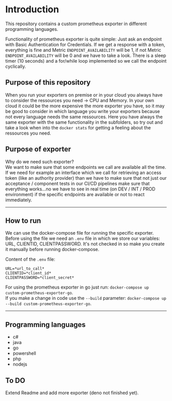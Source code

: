 # Introduction

This repository contains a custom prometheus exporter in different programming languages.

Functionality of prometheus exporter is quite simple: Just ask an endpoint with Basic Authentication for Credentials. If we get a response with a token, everything is fine and Metric `ENDPOINT_AVAILABILITY` will be 1, if not Metric `ENDPOINT_AVAILABILITY` will be 0 and we have to take a look. There is a sleep timer (10 seconds) and a for/while loop implemented so we call the endpoint cyclically.  

## Purpose of this repository 

When you run your exporters on premise or in your cloud you always have to consider the ressources you need -> CPU and Memory. In your own cloud it could be the more expensive the more exporter you have, so it may be good to consider in which language you write your exporters because not every language needs the same ressources. Here you have always the same exporter with the same functionality in the subfolders, so try out and take a look when into the `docker stats` for getting a feeling about the ressources you need.   


## Purpose of exporter 

Why do we need such exporter?   
We want to make sure that some endpoints we call are available all the time. If we need for example an interface which we call for retrieving an access token (like an authority provider) than we have to make sure that not just our acceptance / component tests in our CI/CD pipelines make sure that everything works...no we have to see in real time (on DEV / INT / PROD environment) if the specific endpoints are available or not to react immediately. 


---

## How to run

We can use the docker-compose file for running the specific exporter. Before using the file we need an `.env` file in which we store our variables: URL, CLIENTID, CLIENTPASSWORD. It's not checked in so make you create it manually before running docker-compose.

Content of the `.env` file: 

```
URL=*url_to_call*
CLIENTID=*client_id*
CLIENTPASSWORD=*client_secret*
```

For using the prometheus exporter in go just run: `docker-compose up custom-prometheus-exporter-go`.  
If you make a change in code use the `--build` parameter: `docker-compose up --build custom-prometheus-exporter-go`.

---

## Programming languages

- c#
- java
- go
- powershell 
- php
- nodejs

## To DO
Extend Readme and add more exporter (deno not finished yet).